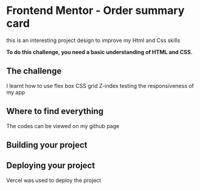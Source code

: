 # Frontend Mentor - Order summary card
this is an interesting project design to improve my Html and Css skills



**To do this challenge, you need a basic understanding of HTML and CSS.**

## The challenge
I learnt how to use flex box
CSS grid
Z-index
testing the responsiveness of my app



## Where to find everything
The codes can be viewed on my github page


## Building your project


## Deploying your project
Vercel was used to deploy the project
